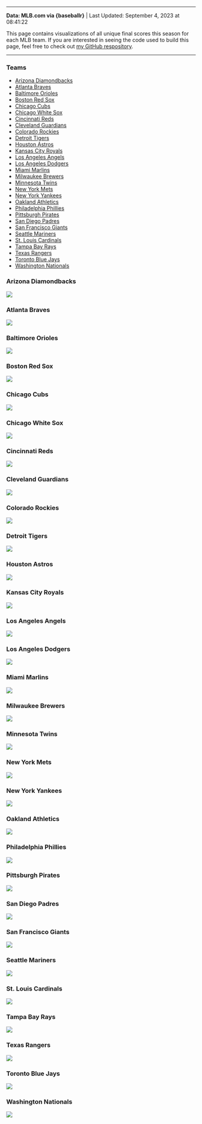 ------------------------------------------------------------------------

**Data: MLB.com via {baseballr}** \| Last Updated: September 4, 2023 at
08:41:22

This page contains visualizations of all unique final scores this season
for each MLB team. If you are interested in seeing the code used to
build this page, feel free to check out
<a href="https://github.com/chadallison/mlb_teamigami"
target="_blank">my GitHub respository</a>.

------------------------------------------------------------------------

### Teams

- [Arizona Diamondbacks](#arizona-diamondbacks)
- [Atlanta Braves](#atlanta-braves)
- [Baltimore Orioles](#baltimore-orioles)
- [Boston Red Sox](#boston-red-sox)
- [Chicago Cubs](#chicago-cubs)
- [Chicago White Sox](#chicago-white-sox)
- [Cincinnati Reds](#cincinnati-reds)
- [Cleveland Guardians](#cleveland-guardians)
- [Colorado Rockies](#colorado-rockies)
- [Detroit Tigers](#detroit-tigers)
- [Houston Astros](#houston-astros)
- [Kansas City Royals](#kansas-city-royals)
- [Los Angeles Angels](#los-angeles-angels)
- [Los Angeles Dodgers](#los-angeles-dodgers)
- [Miami Marlins](#miami-marlins)
- [Milwaukee Brewers](#milwaukee-brewers)
- [Minnesota Twins](#minnesota-twins)
- [New York Mets](#new-york-mets)
- [New York Yankees](#new-york-yankees)
- [Oakland Athletics](#oakland-athletics)
- [Philadelphia Phillies](#philadelphia-phillies)
- [Pittsburgh Pirates](#pittsburgh-pirates)
- [San Diego Padres](#san-diego-padres)
- [San Francisco Giants](#san-francisco-giants)
- [Seattle Mariners](#seattle-mariners)
- [St. Louis Cardinals](#st.-louis-cardinals)
- [Tampa Bay Rays](#tampa-bay-rays)
- [Texas Rangers](#texas-rangers)
- [Toronto Blue Jays](#toronto-blue-jays)
- [Washington Nationals](#washington-nationals)

### Arizona Diamondbacks

![](README_files/figure-gfm/unnamed-chunk-4-1.png)<!-- -->

### Atlanta Braves

![](README_files/figure-gfm/unnamed-chunk-5-1.png)<!-- -->

### Baltimore Orioles

![](README_files/figure-gfm/unnamed-chunk-6-1.png)<!-- -->

### Boston Red Sox

![](README_files/figure-gfm/unnamed-chunk-7-1.png)<!-- -->

### Chicago Cubs

![](README_files/figure-gfm/unnamed-chunk-8-1.png)<!-- -->

### Chicago White Sox

![](README_files/figure-gfm/unnamed-chunk-9-1.png)<!-- -->

### Cincinnati Reds

![](README_files/figure-gfm/unnamed-chunk-10-1.png)<!-- -->

### Cleveland Guardians

![](README_files/figure-gfm/unnamed-chunk-11-1.png)<!-- -->

### Colorado Rockies

![](README_files/figure-gfm/unnamed-chunk-12-1.png)<!-- -->

### Detroit Tigers

![](README_files/figure-gfm/unnamed-chunk-13-1.png)<!-- -->

### Houston Astros

![](README_files/figure-gfm/unnamed-chunk-14-1.png)<!-- -->

### Kansas City Royals

![](README_files/figure-gfm/unnamed-chunk-15-1.png)<!-- -->

### Los Angeles Angels

![](README_files/figure-gfm/unnamed-chunk-16-1.png)<!-- -->

### Los Angeles Dodgers

![](README_files/figure-gfm/unnamed-chunk-17-1.png)<!-- -->

### Miami Marlins

![](README_files/figure-gfm/unnamed-chunk-18-1.png)<!-- -->

### Milwaukee Brewers

![](README_files/figure-gfm/unnamed-chunk-19-1.png)<!-- -->

### Minnesota Twins

![](README_files/figure-gfm/unnamed-chunk-20-1.png)<!-- -->

### New York Mets

![](README_files/figure-gfm/unnamed-chunk-21-1.png)<!-- -->

### New York Yankees

![](README_files/figure-gfm/unnamed-chunk-22-1.png)<!-- -->

### Oakland Athletics

![](README_files/figure-gfm/unnamed-chunk-23-1.png)<!-- -->

### Philadelphia Phillies

![](README_files/figure-gfm/unnamed-chunk-24-1.png)<!-- -->

### Pittsburgh Pirates

![](README_files/figure-gfm/unnamed-chunk-25-1.png)<!-- -->

### San Diego Padres

![](README_files/figure-gfm/unnamed-chunk-26-1.png)<!-- -->

### San Francisco Giants

![](README_files/figure-gfm/unnamed-chunk-27-1.png)<!-- -->

### Seattle Mariners

![](README_files/figure-gfm/unnamed-chunk-28-1.png)<!-- -->

### St. Louis Cardinals

![](README_files/figure-gfm/unnamed-chunk-29-1.png)<!-- -->

### Tampa Bay Rays

![](README_files/figure-gfm/unnamed-chunk-30-1.png)<!-- -->

### Texas Rangers

![](README_files/figure-gfm/unnamed-chunk-31-1.png)<!-- -->

### Toronto Blue Jays

![](README_files/figure-gfm/unnamed-chunk-32-1.png)<!-- -->

### Washington Nationals

![](README_files/figure-gfm/unnamed-chunk-33-1.png)<!-- -->
